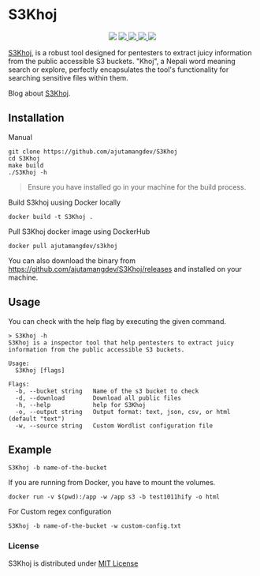 # S3Khoj

<p align="center">
<img src="https://img.shields.io/github/go-mod/go-version/ajutamangdev/s3khoj">
<a href="https://github.com/ajutamangdev/s3khoj/releases"><img src="https://img.shields.io/github/downloads/ajutamangdev/s3khoj/total">
<a href="https://github.com/ajutamangdev/s3khoj"><img src="https://img.shields.io/github/release/ajutamangdev/s3khoj">
<a href="https://github.com/ajutamangdev/s3khoj/issues"><img src="https://img.shields.io/github/issues-raw/ajutamangdev/s3khoj">
<a href="https://github.com/ajutamangdev/s3khoj/discussions"><img src="https://img.shields.io/github/discussions/ajutamangdev/s3khoj">
      
[S3Khoj](https://github.com/ajutamangdev/S3Khoj), is a robust tool designed for pentesters to extract juicy information from the public accessible S3 buckets. "Khoj", a Nepali word meaning search or explore, perfectly encapsulates the tool's functionality for searching sensitive files within them.

Blog about [S3Khoj](https://csaju.com/posts/hunting-secrets-at-public-s3-buckets-using-s3khoj/).

## Installation

Manual
```
git clone https://github.com/ajutamangdev/S3Khoj
cd S3Khoj
make build
./S3Khoj -h
```
> Ensure you have installed go in your machine for the build process.

Build S3khoj uusing Docker locally
```
docker build -t S3Khoj .
```

Pull S3Khoj docker image using DockerHub
```
docker pull ajutamangdev/s3khoj 
```

You can also download the binary from https://github.com/ajutamangdev/S3Khoj/releases and installed on your machine.

## Usage

You can check with the help flag by executing the given command.
```
> S3Khoj -h
S3Khoj is a inspector tool that help pentesters to extract juicy information from the public accessible S3 buckets.

Usage:
  S3Khoj [flags]

Flags:
  -b, --bucket string   Name of the s3 bucket to check
  -d, --download        Download all public files
  -h, --help            help for S3Khoj
  -o, --output string   Output format: text, json, csv, or html (default "text")
  -w, --source string   Custom Wordlist configuration file
```

## Example
```
S3Khoj -b name-of-the-bucket
```

If you are running from Docker, you have to mount the volumes.
```
docker run -v $(pwd):/app -w /app s3 -b test1011hify -o html
```

For Custom regex configuration
```
S3Khoj -b name-of-the-bucket -w custom-config.txt
```

### License

S3Khoj is distributed under [MIT License](https://github.com/ajutamangdev/S3Khoj/blob/main/LICENSE)
